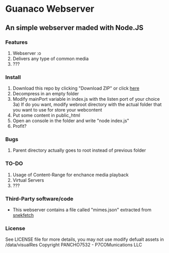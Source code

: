 # Guanaco Webserver
## An simple webserver maded with Node.JS

### Features
1) Webserver :o
2) Delivers any type of common media
3) ???

### Install
1) Download this repo by clicking "Download ZIP" or click [here](https://github.com/PANCHO7532/guanaco-webserver/archive/master.zip)
2) Decompress in an empty folder
3) Modify mainPort variable in index.js with the listen port of your choice
3a) If do you want, modify webroot directory with the actual folder that you want to use for store your webcontent
4) Put some content in public_html
5) Open an console in the folder and write "node index.js"
6) Profit?

### Bugs
1) Parent directory actually goes to root instead of previous folder

### TO-DO
1) Usage of Content-Range for enchance media playback
2) Virtual Servers
3) ???

### Third-Party software/code
- This webserver contains a file called "mimes.json" extracted from [snekfetch](https://github.com/devsnek/snekfetch)

### License
See LICENSE file for more details, you may not use modify defualt assets in /data/visualRes
Copyright PANCHO7532 - P7COMunications LLC
